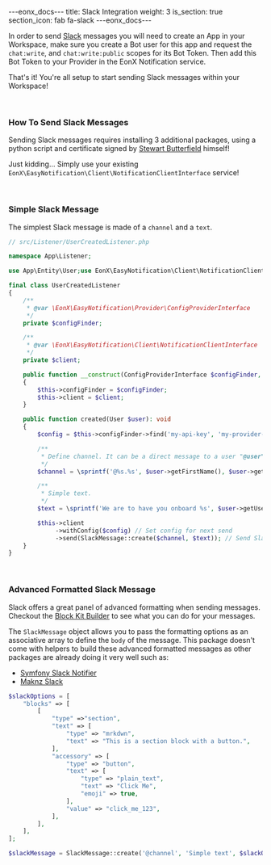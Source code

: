 ---eonx_docs---
title: Slack Integration
weight: 3
is_section: true
section_icon: fab fa-slack
---eonx_docs---

In order to send [Slack][1] messages you will need to create an App in your Workspace, make sure you create a Bot user
for this app and request the `chat:write`, and `chat:write:public` scopes for its Bot Token. Then add this Bot Token
to your Provider in the EonX Notification service.

That's it! You're all setup to start sending Slack messages within your Workspace!

<br>

### How To Send Slack Messages

Sending Slack messages requires installing 3 additional packages, using a python script and certificate signed by
[Stewart Butterfield][2] himself!

Just kidding... Simply use your existing `EonX\EasyNotification\Client\NotificationClientInterface` service!

<br>

### Simple Slack Message

The simplest Slack message is made of a `channel` and a `text`.

```php
// src/Listener/UserCreatedListener.php

namespace App\Listener;

use App\Entity\User;use EonX\EasyNotification\Client\NotificationClientInterface;use EonX\EasyNotification\Message\SlackMessage;use EonX\EasyNotification\Provider\ConfigProviderInterface;

final class UserCreatedListener
{
    /**
     * @var \EonX\EasyNotification\Provider\ConfigProviderInterface
     */
    private $configFinder;

    /**
     * @var \EonX\EasyNotification\Client\NotificationClientInterface
     */
    private $client;

    public function __construct(ConfigProviderInterface $configFinder, NotificationClientInterface $client)
    {
        $this->configFinder = $configFinder;
        $this->client = $client;
    }

    public function created(User $user): void
    {
        $config = $this->configFinder->find('my-api-key', 'my-provider-external-id');

        /**
         * Define channel. It can be a direct message to a user "@user" or a public channel "#channel".
         */
        $channel = \sprintf('@%s.%s', $user->getFirstName(), $user->getLastName());

        /**
         * Simple text.
         */
        $text = \sprintf('We are to have you onboard %s', $user->getUsername());

        $this->client
             ->withConfig($config) // Set config for next send
             ->send(SlackMessage::create($channel, $text)); // Send Slack time message
    }
}
```

<br>

### Advanced Formatted Slack Message

Slack offers a great panel of advanced formatting when sending messages. Checkout the [Block Kit Builder][3] to see
what you can do for your messages.

The `SlackMessage` object allows you to pass the formatting options as an associative array to define the `body` of the
message. This package doesn't come with helpers to build these advanced formatted messages as other packages are already
doing it very well such as:

- [Symfony Slack Notifier][5]
- [Maknz Slack][4]

```php
$slackOptions = [
    "blocks" => [
        [
            "type" =>"section",
            "text" => [
                "type" => "mrkdwn",
                "text" => "This is a section block with a button.",
            ],
            "accessory" => [
                "type" => "button",
                "text" => [
                    "type" => "plain_text",
                	"text" => "Click Me",
                	"emoji" => true,
                ],
                "value" => "click_me_123",
            ],
        ],
    ],
];

$slackMessage = SlackMessage::create('@channel', 'Simple text', $slackOptions);
```

[1]: https://slack.com/

[2]: https://en.wikipedia.org/wiki/Stewart_Butterfield

[3]: https://app.slack.com/block-kit-builder

[4]: https://github.com/maknz/slack

[5]: https://github.com/symfony/slack-notifier
